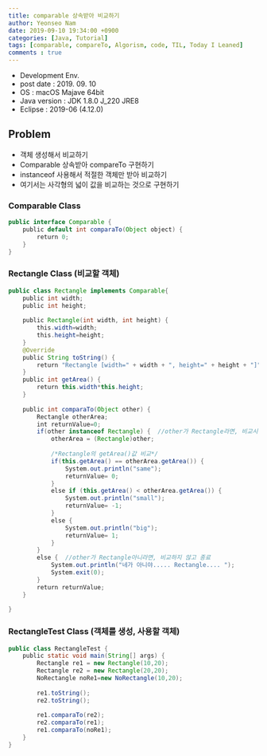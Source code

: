 ```yaml
---
title: comparable 상속받아 비교하기
author: Yeonseo Nam
date: 2019-09-10 19:34:00 +0900
categories: [Java, Tutorial]
tags: [comparable, compareTo, Algorism, code, TIL, Today I Leaned]
comments : true
---
```


* Development Env.
* post date : 2019. 09. 10
* OS : macOS Majave 64bit
* Java version : JDK 1.8.0 J_220 JRE8
* Eclipse : 2019-06 (4.12.0)

## Problem

* 객체 생성해서 비교하기
* Comparable 상속받아 compareTo 구현하기
* instanceof 사용해서 적절한 객체만 받아 비교하기
* 여기서는 사각형의 넓이 값을 비교하는 것으로 구현하기

### Comparable Class

```java
public interface Comparable {
    public default int comparaTo(Object object) {
        return 0;
    }
}
```

### Rectangle Class (비교할 객체)

```java
public class Rectangle implements Comparable{
    public int width;
    public int height;
    
    public Rectangle(int width, int height) {
        this.width=width;
        this.height=height;
    }
    @Override
    public String toString() {
        return "Rectangle [width=" + width + ", height=" + height + "]";
    }
    public int getArea() {
        return this.width*this.height;
    }
    
    public int comparaTo(Object other) {
        Rectangle otherArea;
        int returnValue=0;
        if(other instanceof Rectangle) {  //other가 Rectangle라면, 비교시작
            otherArea = (Rectangle)other;
            
            /*Rectangle의 getArea()값 비교*/
            if(this.getArea() == otherArea.getArea()) {
                System.out.println("same");
                returnValue= 0;
            }
            else if (this.getArea() < otherArea.getArea()) {
                System.out.println("small");
                returnValue= -1;
            }
            else {
                System.out.println("big");
                returnValue= 1;
            }
        }
        else {  //other가 Rectangle아니라면, 비교하지 않고 종료
            System.out.println("네가 아니야..... Rectangle.... ");
            System.exit(0);
        }
        return returnValue;
    }
    
}
```

### RectangleTest Class (객체를 생성, 사용할 객체)

```java
public class RectangleTest {
    public static void main(String[] args) {
        Rectangle re1 = new Rectangle(10,20);
        Rectangle re2 = new Rectangle(20,20);
        NoRectangle noRe1=new NoRectangle(10,20);
        
        re1.toString();
        re2.toString();
        
        re1.comparaTo(re2);
        re2.comparaTo(re1);
        re1.comparaTo(noRe1);
    }
}
```